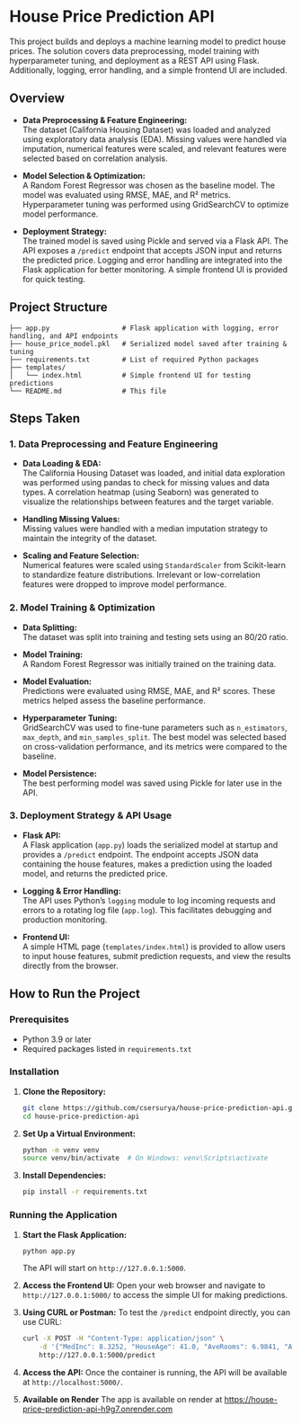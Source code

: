 # House Price Prediction API

This project builds and deploys a machine learning model to predict house prices. The solution covers data preprocessing, model training with hyperparameter tuning, and deployment as a REST API using Flask. Additionally, logging, error handling, and a simple frontend UI are included.

## Overview

- **Data Preprocessing & Feature Engineering:**  
  The dataset (California Housing Dataset) was loaded and analyzed using exploratory data analysis (EDA). Missing values were handled via imputation, numerical features were scaled, and relevant features were selected based on correlation analysis.

- **Model Selection & Optimization:**  
  A Random Forest Regressor was chosen as the baseline model. The model was evaluated using RMSE, MAE, and R² metrics. Hyperparameter tuning was performed using GridSearchCV to optimize model performance.

- **Deployment Strategy:**  
  The trained model is saved using Pickle and served via a Flask API. The API exposes a `/predict` endpoint that accepts JSON input and returns the predicted price. Logging and error handling are integrated into the Flask application for better monitoring. A simple frontend UI is provided for quick testing.

## Project Structure

```
├── app.py                  # Flask application with logging, error handling, and API endpoints
├── house_price_model.pkl   # Serialized model saved after training & tuning
├── requirements.txt        # List of required Python packages
├── templates/
│   └── index.html          # Simple frontend UI for testing predictions
└── README.md               # This file
```

## Steps Taken

### 1. Data Preprocessing and Feature Engineering

- **Data Loading & EDA:**  
  The California Housing Dataset was loaded, and initial data exploration was performed using pandas to check for missing values and data types. A correlation heatmap (using Seaborn) was generated to visualize the relationships between features and the target variable.

- **Handling Missing Values:**  
  Missing values were handled with a median imputation strategy to maintain the integrity of the dataset.

- **Scaling and Feature Selection:**  
  Numerical features were scaled using `StandardScaler` from Scikit-learn to standardize feature distributions. Irrelevant or low-correlation features were dropped to improve model performance.

### 2. Model Training & Optimization

- **Data Splitting:**  
  The dataset was split into training and testing sets using an 80/20 ratio.

- **Model Training:**  
  A Random Forest Regressor was initially trained on the training data.

- **Model Evaluation:**  
  Predictions were evaluated using RMSE, MAE, and R² scores. These metrics helped assess the baseline performance.

- **Hyperparameter Tuning:**  
  GridSearchCV was used to fine-tune parameters such as `n_estimators`, `max_depth`, and `min_samples_split`. The best model was selected based on cross-validation performance, and its metrics were compared to the baseline.

- **Model Persistence:**  
  The best performing model was saved using Pickle for later use in the API.

### 3. Deployment Strategy & API Usage

- **Flask API:**  
  A Flask application (`app.py`) loads the serialized model at startup and provides a `/predict` endpoint. The endpoint accepts JSON data containing the house features, makes a prediction using the loaded model, and returns the predicted price.

- **Logging & Error Handling:**  
  The API uses Python’s `logging` module to log incoming requests and errors to a rotating log file (`app.log`). This facilitates debugging and production monitoring.

- **Frontend UI:**  
  A simple HTML page (`templates/index.html`) is provided to allow users to input house features, submit prediction requests, and view the results directly from the browser.

## How to Run the Project

### Prerequisites

- Python 3.9 or later
- Required packages listed in `requirements.txt`

### Installation

1. **Clone the Repository:**
   ```bash
   git clone https://github.com/csersurya/house-price-prediction-api.git
   cd house-price-prediction-api
   ```

2. **Set Up a Virtual Environment:**
   ```bash
   python -m venv venv
   source venv/bin/activate  # On Windows: venv\Scripts\activate
   ```

3. **Install Dependencies:**
   ```bash
   pip install -r requirements.txt
   ```

### Running the Application

1. **Start the Flask Application:**
   ```bash
   python app.py
   ```
   The API will start on `http://127.0.0.1:5000`.

2. **Access the Frontend UI:**
   Open your web browser and navigate to `http://127.0.0.1:5000/` to access the simple UI for making predictions.

3. **Using CURL or Postman:**
   To test the `/predict` endpoint directly, you can use CURL:
   ```bash
   curl -X POST -H "Content-Type: application/json" \
       -d '{"MedInc": 8.3252, "HouseAge": 41.0, "AveRooms": 6.9841, "AveBedrms": 1.0238, "Population": 322.0, "AveOccup": 2.5556, "Latitude": 37.88, "Longitude": -122.23}' \
       http://127.0.0.1:5000/predict
   ```

4. **Access the API:**
   Once the container is running, the API will be available at `http://localhost:5000/`.
   
5. **Available on Render**
   The app is available on render at https://house-price-prediction-api-h9g7.onrender.com
